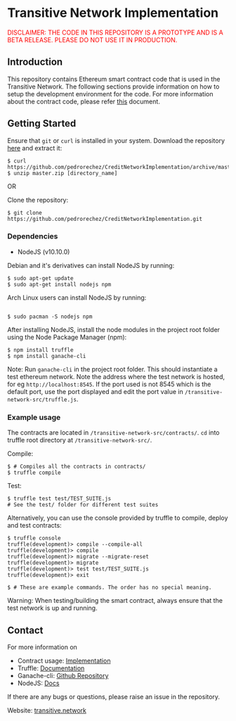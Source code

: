 # Transitive Network Implementation

<p style="color:red"> DISCLAIMER: THE CODE IN THIS REPOSITORY IS A PROTOTYPE AND IS A BETA RELEASE. PLEASE DO NOT USE IT IN PRODUCTION.</p>

## Introduction

This repository contains Ethereum smart contract code that is 
used in the Transitive Network.
The following sections provide information on how to setup the development environment for the code.
For more information about the contract code, please refer [this](./resources/contract-usage.md) 
document.

## Getting Started

Ensure that `git` or `curl` is installed in your system.
Download the repository [here](https://github.com/pedrorechez/transitivenetwork) and extract it:

```
$ curl https://github.com/pedrorechez/CreditNetworkImplementation/archive/master.zip
$ unzip master.zip [directory_name]
```

OR

Clone the repository:

```
$ git clone https://github.com/pedrorechez/CreditNetworkImplementation.git
```

### Dependencies

* NodeJS (v10.10.0)

Debian and it's derivatives can install NodeJS by running:

```
$ sudo apt-get update
$ sudo apt-get install nodejs npm
```

Arch Linux users can install NodeJS by running:
```

$ sudo pacman -S nodejs npm
```

After installing NodeJS, install the node modules in the project root folder using the Node Package Manager (npm):

```
$ npm install truffle 
$ npm install ganache-cli
```

Note: Run `ganache-cli` in the project root folder. 
This should instantiate a test ethereum network. 
Note the address where the test network is hosted, for 
eg `http://localhost:8545`. 
If the port used is not 8545 which is the default port, use 
the port displayed and edit the port value in 
`/transitive-network-src/truffle.js`.

### Example usage

The contracts are located in `/transitive-network-src/contracts/`.
`cd` into truffle root directory at `/transitive-network-src/`.

Compile:

```
$ # Compiles all the contracts in contracts/
$ truffle compile 
```

Test:

```
$ truffle test test/TEST_SUITE.js 
# See the test/ folder for different test suites
```

Alternatively, you can use the console provided by truffle to compile, deploy and test contracts:

```
$ truffle console
truffle(development)> compile --compile-all
truffle(development)> compile
truffle(development)> migrate --migrate-reset
truffle(development)> migrate
truffle(development)> test test/TEST_SUITE.js
truffle(development)> exit

$ # These are example commands. The order has no special meaning.
```

Warning: When testing/building the smart contract, always 
ensure that the test network is up and running.

## Contact

For more information on 
* Contract usage: [Implementation](./resources/contract-usage.md)
* Truffle: [Documentation](https://truffleframework.com/docs)
* Ganache-cli: [Github Repository](https://github.com/trufflesuite/ganache-cli)
* NodeJS: [Docs](https://nodejs.org/en/docs/)

If there are any bugs or questions, please raise an issue in the repository. 

Website: [transitive.network](http://transitive.network)
